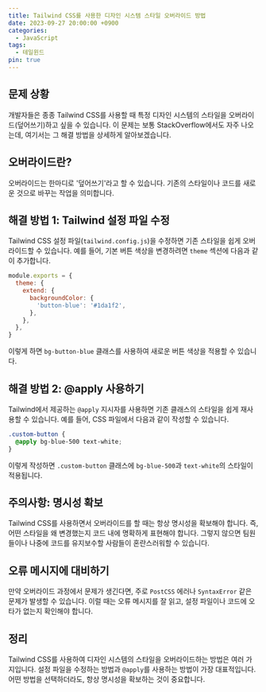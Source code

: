 ```yaml
---
title: Tailwind CSS를 사용한 디자인 시스템 스타일 오버라이드 방법
date: 2023-09-27 20:00:00 +0900
categories:
  - JavaScript
tags:
  - 테일윈드
pin: true
---
```


## 문제 상황

개발자들은 종종 Tailwind CSS를 사용할 때 특정 디자인 시스템의 스타일을 오버라이드(덮어쓰기)하고 싶을 수 있습니다. 이 문제는 보통 StackOverflow에서도 자주 나오는데, 여기서는 그 해결 방법을 상세하게 알아보겠습니다.

## 오버라이드란?

오버라이드는 한마디로 '덮어쓰기'라고 할 수 있습니다. 기존의 스타일이나 코드를 새로운 것으로 바꾸는 작업을 의미합니다.

## 해결 방법 1: Tailwind 설정 파일 수정

Tailwind CSS 설정 파일(`tailwind.config.js`)을 수정하면 기존 스타일을 쉽게 오버라이드할 수 있습니다. 예를 들어, 기본 버튼 색상을 변경하려면 `theme` 섹션에 다음과 같이 추가합니다.

```javascript
module.exports = {
  theme: {
    extend: {
      backgroundColor: {
        'button-blue': '#1da1f2',
      },
    },
  },
}
```

이렇게 하면 `bg-button-blue` 클래스를 사용하여 새로운 버튼 색상을 적용할 수 있습니다.

## 해결 방법 2: @apply 사용하기

Tailwind에서 제공하는 `@apply` 지시자를 사용하면 기존 클래스의 스타일을 쉽게 재사용할 수 있습니다. 예를 들어, CSS 파일에서 다음과 같이 작성할 수 있습니다.

```css
.custom-button {
  @apply bg-blue-500 text-white;
}
```

이렇게 작성하면 `.custom-button` 클래스에 `bg-blue-500`과 `text-white`의 스타일이 적용됩니다.

## 주의사항: 명시성 확보

Tailwind CSS를 사용하면서 오버라이드를 할 때는 항상 명시성을 확보해야 합니다. 즉, 어떤 스타일을 왜 변경했는지 코드 내에 명확하게 표현해야 합니다. 그렇지 않으면 팀원들이나 나중에 코드를 유지보수할 사람들이 혼란스러워할 수 있습니다.

## 오류 메시지에 대비하기

만약 오버라이드 과정에서 문제가 생긴다면, 주로 `PostCSS` 에러나 `SyntaxError` 같은 문제가 발생할 수 있습니다. 이럴 때는 오류 메시지를 잘 읽고, 설정 파일이나 코드에 오타가 없는지 확인해야 합니다.

## 정리

Tailwind CSS를 사용하여 디자인 시스템의 스타일을 오버라이드하는 방법은 여러 가지입니다. 설정 파일을 수정하는 방법과 `@apply`를 사용하는 방법이 가장 대표적입니다. 어떤 방법을 선택하더라도, 항상 명시성을 확보하는 것이 중요합니다.